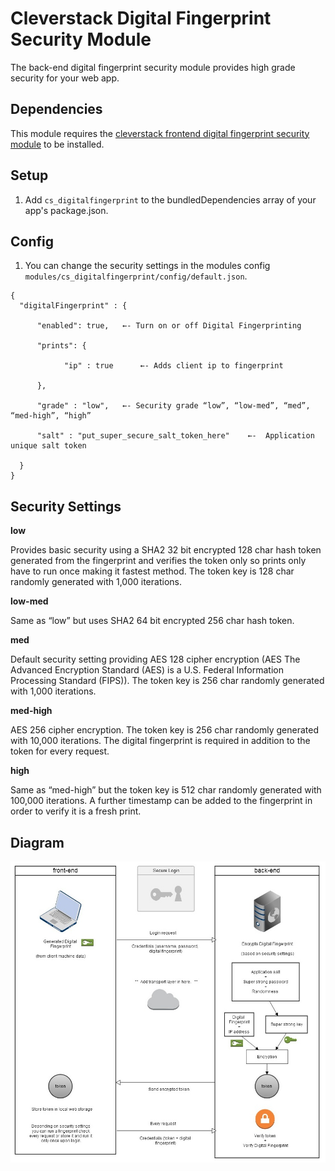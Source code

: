 # Cleverstack Digital Fingerprint Security Module
The back-end digital fingerprint security module provides high grade security for your web app.

## Dependencies
This module requires the [cleverstack frontend digital fingerprint security module](https://github.com/CleverStack/clever-digital-fingerprint-security-frontend) to be installed.

## Setup
1. Add `cs_digitalfingerprint` to the bundledDependencies array of your app's package.json.

## Config
1. You can change the security settings in the modules config `modules/cs_digitalfingerprint/config/default.json`.

```
{
  "digitalFingerprint" : {

      "enabled": true,   ←- Turn on or off Digital Fingerprinting

      "prints": {

            "ip" : true      ←- Adds client ip to fingerprint

      },

      "grade" : "low",   ←- Security grade “low”, “low-med”, “med”, “med-high”, “high”

      "salt" : "put_super_secure_salt_token_here"    ←-  Application unique salt token

  }
}
```

## Security Settings

**low**

Provides basic security using a SHA2 32 bit encrypted 128 char hash token generated from the fingerprint and verifies the token only so prints only have to run once making it fastest method. The token key is 128 char randomly generated with 1,000 iterations.

**low-med**

Same as “low” but uses SHA2 64 bit encrypted 256 char hash token.

**med**

Default security setting providing AES 128 cipher encryption (AES The Advanced Encryption Standard (AES) is a U.S. Federal Information Processing Standard (FIPS)). The token key is 256 char randomly generated with 1,000 iterations.

**med-high**

AES 256 cipher encryption. The token key is 256 char randomly generated with 10,000 iterations. The digital fingerprint is required in addition to the token for every request.

**high**

Same as “med-high” but the token key is 512 char randomly generated with 100,000 iterations. A further timestamp can be added to the fingerprint in order to verify it is a fresh print.


## Diagram
![Digital Fingerprint Security](/assets/digital-fingerprint-diagram.jpg "Digital Fingerprint Security")

